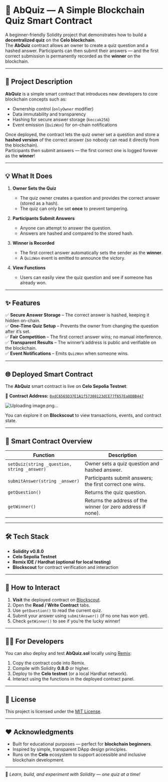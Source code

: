 # 🧠 AbQuiz — A Simple Blockchain Quiz Smart Contract

A beginner-friendly Solidity project that demonstrates how to build a **decentralized quiz** on the **Celo blockchain**.  
The **AbQuiz** contract allows an owner to create a quiz question and a hashed answer. Participants can then submit their answers — and the first correct submission is permanently recorded as the **winner** on the blockchain.

---

## 🚀 Project Description

**AbQuiz** is a simple smart contract that introduces new developers to core blockchain concepts such as:
- Ownership control (`onlyOwner` modifier)
- Data immutability and transparency
- Hashing for secure answer storage (`keccak256`)
- Event emission (`QuizWon`) for on-chain notifications

Once deployed, the contract lets the quiz owner set a question and store a **hashed version** of the correct answer (so nobody can read it directly from the blockchain).  
Participants then submit answers — the first correct one is logged forever as the **winner**!

---

## 💡 What It Does

1. **Owner Sets the Quiz**  
   - The quiz owner creates a question and provides the correct answer (stored as a hash).  
   - The quiz can only be set **once** to prevent tampering.

2. **Participants Submit Answers**  
   - Anyone can attempt to answer the question.  
   - Answers are hashed and compared to the stored hash.

3. **Winner is Recorded**  
   - The first correct answer automatically sets the sender as the **winner**.  
   - A `QuizWon` event is emitted to announce the victory.

4. **View Functions**  
   - Users can easily view the quiz question and see if someone has already won.

---

## ✨ Features

✅ **Secure Answer Storage** – The correct answer is hashed, keeping it hidden on-chain.  
✅ **One-Time Quiz Setup** – Prevents the owner from changing the question after it’s set.  
✅ **Fair Competition** – The first correct answer wins; no manual interference.  
✅ **Transparent Results** – The winner’s address is public and verifiable on the blockchain.  
✅ **Event Notifications** – Emits `QuizWon` when someone wins.

---

## 🌐 Deployed Smart Contract

The **AbQuiz** smart contract is live on **Celo Sepolia Testnet**:

🔗 **Contract Address:** [`0xdC6565D37E1A1f57308123dCE77f657Ea8DBB447`](https://celo-sepolia.blockscout.com/address/0xdC6565D37E1A1f57308123dCE77f657Ea8DBB447)

![Uploading image.png…]()


You can explore it on **Blockscout** to view transactions, events, and contract state.

---

## 🧩 Smart Contract Overview

| Function | Description |
|-----------|-------------|
| `setQuiz(string _question, string _answer)` | Owner sets a quiz question and hashed answer. |
| `submitAnswer(string _answer)` | Participants submit answers; the first correct one wins. |
| `getQuestion()` | Returns the quiz question. |
| `getWinner()` | Returns the address of the winner (or zero address if none). |

---

## 🛠️ Tech Stack

- **Solidity v0.8.0**
- **Celo Sepolia Testnet**
- **Remix IDE / Hardhat (optional for local testing)**
- **Blockscout** for contract verification and interaction

---

## 📖 How to Interact

1. **Visit** the deployed contract on [Blockscout](https://celo-sepolia.blockscout.com/address/0xdC6565D37E1A1f57308123dCE77f657Ea8DBB447).  
2. Open the **Read / Write Contract** tabs.  
3. Use `getQuestion()` to read the current quiz.  
4. Submit your answer using `submitAnswer()` (if no one has won yet).  
5. Check `getWinner()` to see if you’re the lucky winner!

---

## 👨‍💻 For Developers

You can also deploy and test **AbQuiz.sol** locally using [Remix](https://remix.ethereum.org/):

1. Copy the contract code into Remix.  
2. Compile with Solidity **0.8.0** or higher.  
3. Deploy to the **Celo testnet** (or a local Hardhat network).  
4. Interact using the functions in the deployed contract panel.

---

## 📜 License

This project is licensed under the [MIT License](./LICENSE).

---

## ❤️ Acknowledgments

- Built for educational purposes — perfect for **blockchain beginners**.  
- Inspired by simple, transparent DApp design principles.  
- Runs on the **Celo** ecosystem to support accessible and inclusive blockchain development.

---

🧩 *Learn, build, and experiment with Solidity — one quiz at a time!*
